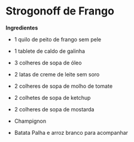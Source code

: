# Strogonoff de Frango 

**Ingredientes**

- 1 quilo de peito de frango sem pele

- 1 tablete de caldo de galinha

- 3 colheres de sopa de óleo

- 2 latas de creme de leite sem soro

- 2 colheres de sopa de molho de tomate

- 2 colhetes de sopa de ketchup

- 2 colheres de sopa de mostarda

- Champignon

- Batata Palha e arroz branco para acompanhar

  